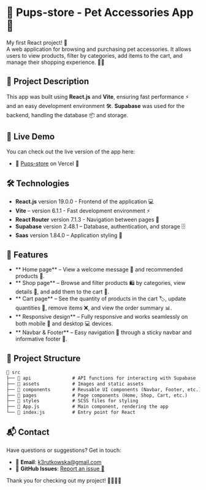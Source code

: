 
# 🐩 Pups-store - Pet Accessories App 🛒 

My first React project! 🚀  
A web application for browsing and purchasing pet accessories. It allows users to view products, filter by categories, add items to the cart, and manage their shopping experience. 🐶🦮


## 📖 Project Description

This app was built using **React.js** and **Vite**, ensuring fast performance ⚡ and an easy development environment 🛠️. **Supabase** was used for the backend, handling the database 📦 and storage.

## 📡 Live Demo

You can check out the live version of the app here:
- 🔗 [Pups-store](https://pups-store.vercel.app/home) on Vercel 🚀



## 🛠️ Technologies

- **React.js** version 19.0.0 - Frontend of the application 💻
- **Vite** – version 6.1.1 - Fast development environment ⚡
- **React Router** version 7.1.3 - Navigation between pages 🔄
- **Supabase** version 2.48.1 – Database, authentication, and storage 🗄️
- **Saas** version 1.84.0 – Application styling 🎨


## 🎯 Features

- ** Home page** – View a welcome message 👋 and recommended products 🌟.
- ** Shop page** – Browse and filter products 🛍️ by categories, view details 🧐, and add them to the cart 🛒.
- ** Cart page** – See the quantity of products in the cart 🏷️, update quantities 🔢, remove items ❌, and view the order summary 📊.
- ** Responsive design** – Fully responsive and works seamlessly on both mobile 📱 and desktop 💻 devices.
- ** Navbar & Footer** – Easy navigation 🔽 through a sticky navbar and informative footer 📜.


## 🦴 Project Structure

```txt
📂 src  
├── 📂 api               # API functions for interacting with Supabase  
├── 📂 assets            # Images and static assets  
├── 📂 components        # Reusable UI components (Navbar, Footer, etc.)  
├── 📂 pages             # Page components (Home, Shop, Cart, etc.)  
├── 📂 styles            # SCSS files for styling  
├── 📝 App.js            # Main component, rendering the app  
└── 🔑 index.js          # Entry point for React 
```

## 📬 Contact

Have questions or suggestions? Get in touch:

- 📧 **Email**: [k3rutkowska@gmail.com](mailto:k3rutkowska@gmail.com)  
- 🐙 **GitHub Issues**: [Report an issue 🚨](https://github.com/rvtkovsk/Pups.store/issues)


Thank you for checking out my project! 👾💁🏻‍♀️
